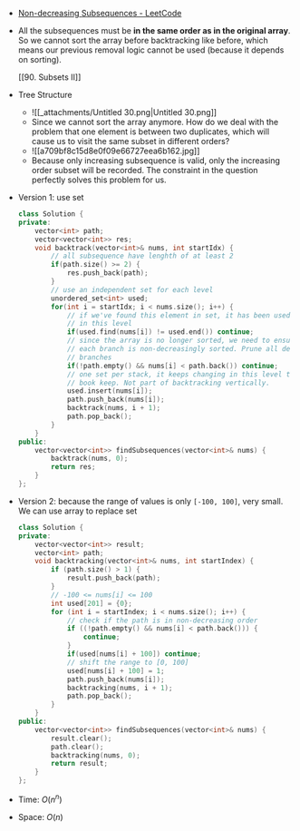 - [Non-decreasing Subsequences - LeetCode](https://leetcode.com/problems/non-decreasing-subsequences/description/)
- All the subsequences must be **in the same order as in the original array**. So we cannot sort the array before backtracking like before, which means our previous removal logic cannot be used (because it depends on sorting).
    
    [[90. Subsets II]]
    
- Tree Structure
	- ![[_attachments/Untitled 30.png|Untitled 30.png]]
	- Since we cannot sort the array anymore. How do we deal with the problem that one element is between two duplicates, which will cause us to visit the same subset in different orders?
	- ![[a709bf8c15d8e0f09e66727eea6b162.jpg]]
	- Because only increasing subsequence is valid, only the increasing order subset will be recorded. The constraint in the question perfectly solves this problem for us. 
    
- Version 1: use set
    
    ```C++
    class Solution {
    private:
        vector<int> path;
        vector<vector<int>> res;
        void backtrack(vector<int>& nums, int startIdx) {
            // all subsequence have lenghth of at least 2
            if(path.size() >= 2) {
                res.push_back(path);
            }
            // use an independent set for each level
            unordered_set<int> used;
            for(int i = startIdx; i < nums.size(); i++) {
                // if we've found this element in set, it has been used 
                // in this level
                if(used.find(nums[i]) != used.end()) continue;
                // since the array is no longer sorted, we need to ensure
                // each branch is non-decreasingly sorted. Prune all decreasing
                // branches
                if(!path.empty() && nums[i] < path.back()) continue;
                // one set per stack, it keeps changing in this level to
                // book keep. Not part of backtracking vertically. 
                used.insert(nums[i]);
                path.push_back(nums[i]);
                backtrack(nums, i + 1);
                path.pop_back();
            }
        }
    public:
        vector<vector<int>> findSubsequences(vector<int>& nums) {
            backtrack(nums, 0);
            return res;
        }
    };
    ```
    
- Version 2: because the range of values is only `[-100, 100]`, very small. We can use array to replace set
    
    ```C++
    class Solution {
    private:
        vector<vector<int>> result;
        vector<int> path;
        void backtracking(vector<int>& nums, int startIndex) {
            if (path.size() > 1) {
                result.push_back(path);
            }
            // -100 <= nums[i] <= 100
            int used[201] = {0};
            for (int i = startIndex; i < nums.size(); i++) {
				// check if the path is in non-decreasing order
                if ((!path.empty() && nums[i] < path.back())) {
					continue;
                }
                if(used[nums[i] + 100]) continue;
                // shift the range to [0, 100]
                used[nums[i] + 100] = 1;
                path.push_back(nums[i]);
                backtracking(nums, i + 1);
                path.pop_back();
            }
        }
    public:
        vector<vector<int>> findSubsequences(vector<int>& nums) {
            result.clear();
            path.clear();
            backtracking(nums, 0);
            return result;
        }
    };
    ```
    
- Time: $O(n^n)$﻿
- Space: $O(n)$